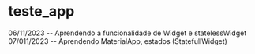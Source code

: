 # teste_app

06/11/2023 -- Aprendendo a funcionalidade de Widget e statelessWidget
07/011/2023 -- Aprendendo MaterialApp, estados (StatefullWidget)
